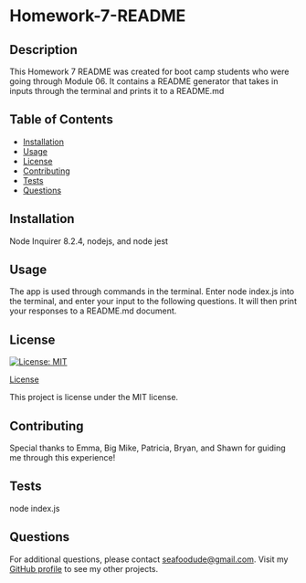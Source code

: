 # Homework-7-README

  ## Description

  This Homework 7 README was created for boot camp students who were going through Module 06. It contains a README generator that takes in inputs through the terminal and prints it to a README.md

  ## Table of Contents

  * [Installation](#installation)
  * [Usage](#usage)
  * [License](#license)
  * [Contributing](#contributing)
  * [Tests](#tests)
  * [Questions](#questions)

  ## Installation

  Node Inquirer 8.2.4, nodejs, and node jest

  ## Usage

  The app is used through commands in the terminal. Enter node index.js into the terminal, and enter your input to the following questions. It will then print your responses to a README.md document.

  ## License

  [![License: MIT](https://img.shields.io/badge/License-MIT-yellow.svg)](https://opensource.org/licenses/MIT)

  [License](#license)

  This project is license under the MIT license.

  ## Contributing

  Special thanks to Emma, Big Mike, Patricia, Bryan, and Shawn for guiding me through this experience!

  ## Tests

  node index.js

  ## Questions

  For additional questions, please contact seafoodude@gmail.com. Visit my [GitHub profile](https://github.com/undefined) to see my other projects.
  
